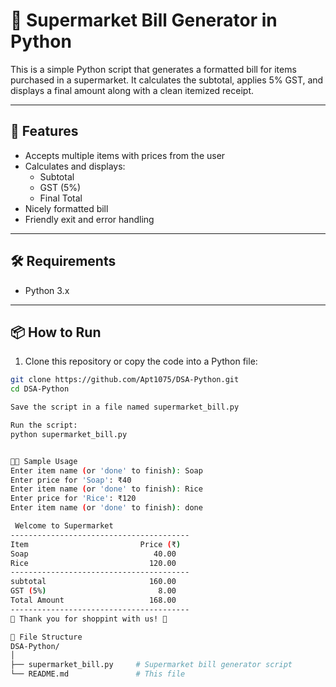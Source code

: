 # 🧾 Supermarket Bill Generator in Python

This is a simple Python script that generates a formatted bill for items purchased in a supermarket. It calculates the subtotal, applies 5% GST, and displays a final amount along with a clean itemized receipt.

---

## 🚀 Features

- Accepts multiple items with prices from the user
- Calculates and displays:
  - Subtotal
  - GST (5%)
  - Final Total
- Nicely formatted bill
- Friendly exit and error handling

---

## 🛠️ Requirements

- Python 3.x

---

## 📦 How to Run

1. Clone this repository or copy the code into a Python file:

```bash
git clone https://github.com/Apt1075/DSA-Python.git
cd DSA-Python

Save the script in a file named supermarket_bill.py

Run the script:
python supermarket_bill.py


🧑‍💻 Sample Usage
Enter item name (or 'done' to finish): Soap
Enter price for 'Soap': ₹40
Enter item name (or 'done' to finish): Rice
Enter price for 'Rice': ₹120
Enter item name (or 'done' to finish): done

 Welcome to Supermarket
----------------------------------------
Item                         Price (₹)
Soap                            40.00
Rice                           120.00
----------------------------------------
subtotal                       160.00
GST (5%)                         8.00
Total Amount                   168.00
----------------------------------------
🙏 Thank you for shoppint with us! 🙏

📁 File Structure
DSA-Python/
│
├── supermarket_bill.py     # Supermarket bill generator script
└── README.md               # This file
